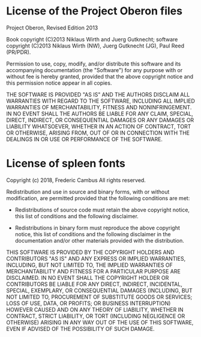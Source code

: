 
# License of the Project Oberon files

Project Oberon, Revised Edition 2013

Book copyright (C)2013 Niklaus Wirth and Juerg Gutknecht;
software copyright (C)2013 Niklaus Wirth (NW), Juerg Gutknecht (JG), Paul
Reed (PR/PDR).

Permission to use, copy, modify, and/or distribute this software and its
accompanying documentation (the "Software") for any purpose with or
without fee is hereby granted, provided that the above copyright notice
and this permission notice appear in all copies.

THE SOFTWARE IS PROVIDED "AS IS" AND THE AUTHORS DISCLAIM ALL WARRANTIES
WITH REGARD TO THE SOFTWARE, INCLUDING ALL IMPLIED WARRANTIES OF
MERCHANTABILITY, FITNESS AND NONINFRINGEMENT.  IN NO EVENT SHALL THE
AUTHORS BE LIABLE FOR ANY CLAIM, SPECIAL, DIRECT, INDIRECT, OR
CONSEQUENTIAL DAMAGES OR ANY DAMAGES OR LIABILITY WHATSOEVER, WHETHER IN
AN ACTION OF CONTRACT, TORT OR OTHERWISE, ARISING FROM, OUT OF OR IN
CONNECTION WITH THE DEALINGS IN OR USE OR PERFORMANCE OF THE SOFTWARE.

# License of spleen fonts

Copyright (c) 2018, Frederic Cambus
All rights reserved.

Redistribution and use in source and binary forms, with or without
modification, are permitted provided that the following conditions are met:

  * Redistributions of source code must retain the above copyright
    notice, this list of conditions and the following disclaimer.

  * Redistributions in binary form must reproduce the above copyright
    notice, this list of conditions and the following disclaimer in the
    documentation and/or other materials provided with the distribution.

THIS SOFTWARE IS PROVIDED BY THE COPYRIGHT HOLDERS AND CONTRIBUTORS "AS IS"
AND ANY EXPRESS OR IMPLIED WARRANTIES, INCLUDING, BUT NOT LIMITED TO, THE
IMPLIED WARRANTIES OF MERCHANTABILITY AND FITNESS FOR A PARTICULAR PURPOSE
ARE DISCLAIMED. IN NO EVENT SHALL THE COPYRIGHT HOLDER OR CONTRIBUTORS
BE LIABLE FOR ANY DIRECT, INDIRECT, INCIDENTAL, SPECIAL, EXEMPLARY, OR
CONSEQUENTIAL DAMAGES (INCLUDING, BUT NOT LIMITED TO, PROCUREMENT OF
SUBSTITUTE GOODS OR SERVICES; LOSS OF USE, DATA, OR PROFITS; OR BUSINESS
INTERRUPTION) HOWEVER CAUSED AND ON ANY THEORY OF LIABILITY, WHETHER IN
CONTRACT, STRICT LIABILITY, OR TORT (INCLUDING NEGLIGENCE OR OTHERWISE)
ARISING IN ANY WAY OUT OF THE USE OF THIS SOFTWARE, EVEN IF ADVISED OF THE
POSSIBILITY OF SUCH DAMAGE.
